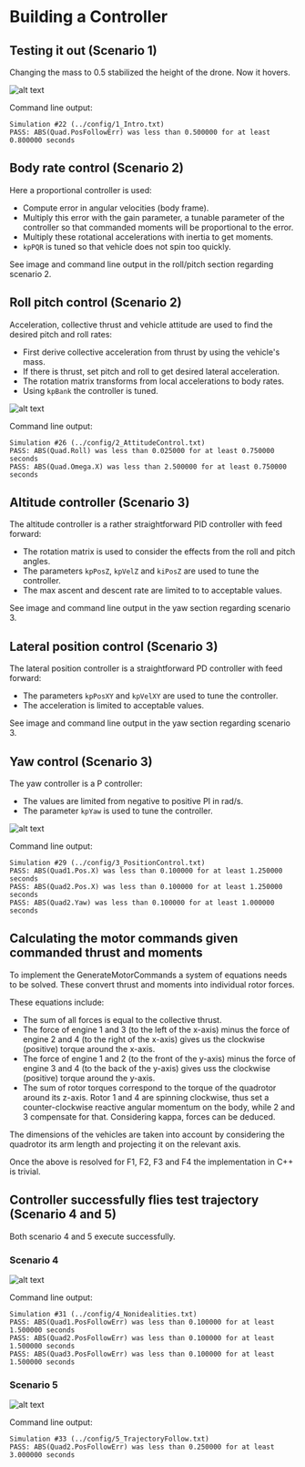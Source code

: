# Building a Controller

## Testing it out (Scenario 1)

Changing the mass to 0.5 stabilized the height of the drone. Now it hovers.

![alt text](assets/control_scenario_1.png "Control Scenario 1")

Command line output:

```text
Simulation #22 (../config/1_Intro.txt)
PASS: ABS(Quad.PosFollowErr) was less than 0.500000 for at least 0.800000 seconds
```


## Body rate control (Scenario 2)

Here a proportional controller is used:

- Compute error in angular velocities (body frame).
- Multiply this error with the gain parameter, a tunable parameter of the controller so that commanded moments will be proportional to the error.
- Multiply these rotational accelerations with inertia to get moments.
- `kpPQR` is tuned so that vehicle does not spin too quickly. 

See image and command line output in the roll/pitch section regarding scenario 2.

## Roll pitch control (Scenario 2)

Acceleration, collective thrust and vehicle attitude are used to find the desired pitch and roll rates:

- First derive collective acceleration from thrust by using the vehicle's mass.
- If there is thrust, set pitch and roll to get desired lateral acceleration.
- The rotation matrix transforms from local accelerations to body rates.
- Using `kpBank` the controller is tuned.

![alt text](assets/control_scenario_2.png "Control Scenario 2")

Command line output:

```text
Simulation #26 (../config/2_AttitudeControl.txt)
PASS: ABS(Quad.Roll) was less than 0.025000 for at least 0.750000 seconds
PASS: ABS(Quad.Omega.X) was less than 2.500000 for at least 0.750000 seconds
```

## Altitude controller (Scenario 3)

The altitude controller is a rather straightforward PID controller with feed forward:

- The rotation matrix is used to consider the effects from the roll and pitch angles.
- The parameters `kpPosZ`, `kpVelZ` and `kiPosZ` are used to tune the controller.
- The max ascent and descent rate are limited to to acceptable values.

See image and command line output in the yaw section regarding scenario 3.

## Lateral position control (Scenario 3)

The lateral position controller is a straightforward PD controller with feed forward:

- The parameters `kpPosXY` and `kpVelXY` are used to tune the controller.
- The acceleration is limited to acceptable values.

See image and command line output in the yaw section regarding scenario 3.

## Yaw control (Scenario 3)

The yaw controller is a P controller:

- The values are limited from negative to positive PI in rad/s.
- The parameter `kpYaw` is used to tune the controller.

![alt text](assets/control_scenario_3.png "Control Scenario 3")

Command line output:

```text
Simulation #29 (../config/3_PositionControl.txt)
PASS: ABS(Quad1.Pos.X) was less than 0.100000 for at least 1.250000 seconds
PASS: ABS(Quad2.Pos.X) was less than 0.100000 for at least 1.250000 seconds
PASS: ABS(Quad2.Yaw) was less than 0.100000 for at least 1.000000 seconds
```

## Calculating the motor commands given commanded thrust and moments

To implement the GenerateMotorCommands a system of equations needs to be solved. These convert thrust and moments into individual rotor forces.

These equations include:

- The sum of all forces is equal to the collective thrust.
- The force of engine 1 and 3 (to the left of the x-axis) minus the force of engine 2 and 4 (to the right of the x-axis) gives us the clockwise (positive) torque around the x-axis.
- The force of engine 1 and 2 (to the front of the y-axis) minus the force of engine 3 and 4 (to the back of the y-axis) gives uss the clockwise (positive) torque around the y-axis.
- The sum of rotor torques correspond to the torque of the quadrotor around its z-axis. Rotor 1 and 4 are spinning clockwise, thus set a counter-clockwise reactive angular momentum on the body, while 2 and 3 compensate for that. Considering kappa, forces can be deduced.

The dimensions of the vehicles are taken into account by considering the quadrotor its arm length and projecting it on the relevant axis.

Once the above is resolved for F1, F2, F3 and F4 the implementation in C++ is trivial.

## Controller successfully flies test trajectory (Scenario 4 and 5)

Both scenario 4 and 5 execute successfully.

### Scenario 4

![alt text](assets/control_scenario_4.png "Control Scenario 4")

Command line output:

```text
Simulation #31 (../config/4_Nonidealities.txt)
PASS: ABS(Quad1.PosFollowErr) was less than 0.100000 for at least 1.500000 seconds
PASS: ABS(Quad2.PosFollowErr) was less than 0.100000 for at least 1.500000 seconds
PASS: ABS(Quad3.PosFollowErr) was less than 0.100000 for at least 1.500000 seconds
```

### Scenario 5

![alt text](assets/control_scenario_5.png "Control Scenario 5")

Command line output:

```text
Simulation #33 (../config/5_TrajectoryFollow.txt)
PASS: ABS(Quad2.PosFollowErr) was less than 0.250000 for at least 3.000000 seconds
```
